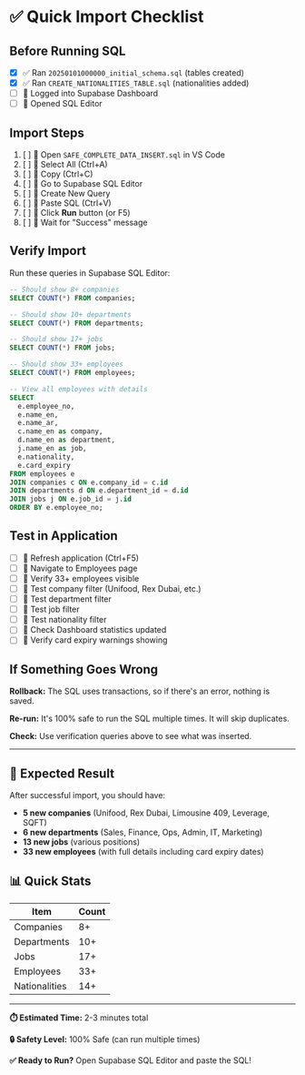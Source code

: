 # ✅ Quick Import Checklist

## Before Running SQL

- [x] ✅ Ran `20250101000000_initial_schema.sql` (tables created)
- [x] ✅ Ran `CREATE_NATIONALITIES_TABLE.sql` (nationalities added)
- [ ] 🔲 Logged into Supabase Dashboard
- [ ] 🔲 Opened SQL Editor

## Import Steps

1. [ ] 🔲 Open `SAFE_COMPLETE_DATA_INSERT.sql` in VS Code
2. [ ] 🔲 Select All (Ctrl+A)
3. [ ] 🔲 Copy (Ctrl+C)
4. [ ] 🔲 Go to Supabase SQL Editor
5. [ ] 🔲 Create New Query
6. [ ] 🔲 Paste SQL (Ctrl+V)
7. [ ] 🔲 Click **Run** button (or F5)
8. [ ] 🔲 Wait for "Success" message

## Verify Import

Run these queries in Supabase SQL Editor:

```sql
-- Should show 8+ companies
SELECT COUNT(*) FROM companies;

-- Should show 10+ departments
SELECT COUNT(*) FROM departments;

-- Should show 17+ jobs
SELECT COUNT(*) FROM jobs;

-- Should show 33+ employees
SELECT COUNT(*) FROM employees;

-- View all employees with details
SELECT
  e.employee_no,
  e.name_en,
  e.name_ar,
  c.name_en as company,
  d.name_en as department,
  j.name_en as job,
  e.nationality,
  e.card_expiry
FROM employees e
JOIN companies c ON e.company_id = c.id
JOIN departments d ON e.department_id = d.id
JOIN jobs j ON e.job_id = j.id
ORDER BY e.employee_no;
```

## Test in Application

- [ ] 🔲 Refresh application (Ctrl+F5)
- [ ] 🔲 Navigate to Employees page
- [ ] 🔲 Verify 33+ employees visible
- [ ] 🔲 Test company filter (Unifood, Rex Dubai, etc.)
- [ ] 🔲 Test department filter
- [ ] 🔲 Test job filter
- [ ] 🔲 Test nationality filter
- [ ] 🔲 Check Dashboard statistics updated
- [ ] 🔲 Verify card expiry warnings showing

## If Something Goes Wrong

**Rollback:** The SQL uses transactions, so if there's an error, nothing is saved.

**Re-run:** It's 100% safe to run the SQL multiple times. It will skip duplicates.

**Check:** Use verification queries above to see what was inserted.

---

## 🎉 Expected Result

After successful import, you should have:

- **5 new companies** (Unifood, Rex Dubai, Limousine 409, Leverage, SQFT)
- **6 new departments** (Sales, Finance, Ops, Admin, IT, Marketing)
- **13 new jobs** (various positions)
- **33 new employees** (with full details including card expiry dates)

## 📊 Quick Stats

| Item          | Count |
| ------------- | ----- |
| Companies     | 8+    |
| Departments   | 10+   |
| Jobs          | 17+   |
| Employees     | 33+   |
| Nationalities | 14+   |

---

**⏱️ Estimated Time:** 2-3 minutes total

**🔒 Safety Level:** 100% Safe (can run multiple times)

**✅ Ready to Run?** Open Supabase SQL Editor and paste the SQL!
